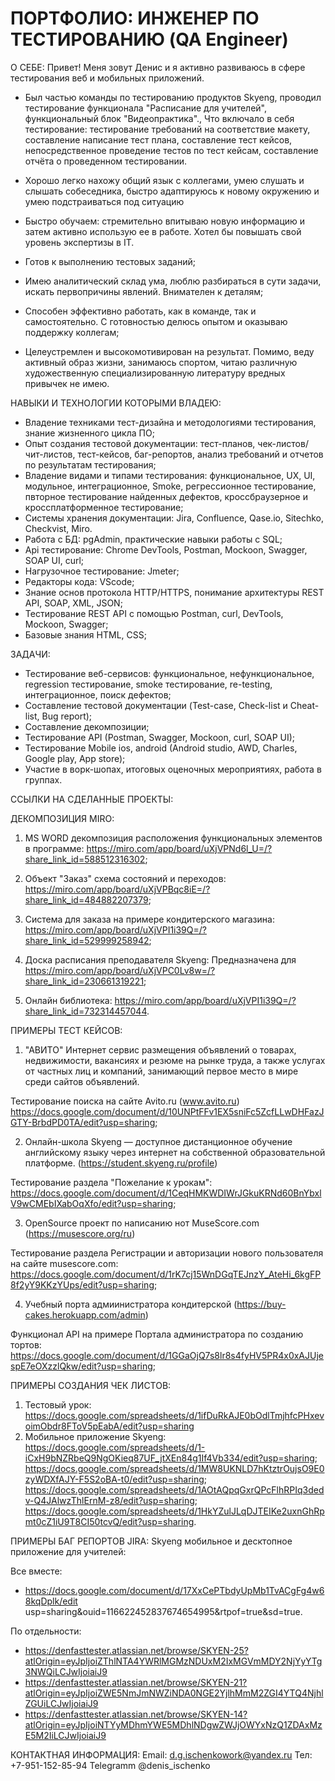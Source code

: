 # ПОРТФОЛИО: ИНЖЕНЕР ПО ТЕСТИРОВАНИЮ (QA Engineer)

О СЕБЕ: 
Привет! Меня зовут Денис и я активно развиваюсь в сфере тестирования веб и мобильных приложений.

- Был частью команды по тестированию продуктов Skyeng, проводил тестирование функционала "Расписание для учителей", функциональный блок "Видеопрактика"., Что включало в себя тестирование: тестирование требований на соответствие макету, составление написание тест плана, составление тест кейсов, непосредственное проведение тестов по тест кейсам, составление отчёта о проведенном тестировании.
          
- Хорошо легко нахожу общий язык с коллегами, умею слушать и слышать собеседника, быстро адаптируюсь к новому окружению и умею подстраиваться под ситуацию
- Быстро обучаем: стремительно впитываю новую информацию и затем активно использую ее в работе. Хотел бы повышать свой уровень экспертизы в IT.
- Готов к выполнению тестовых заданий;
- Имею аналитический склад ума, люблю разбираться в сути задачи, искать первопричины явлений. Внимателен к деталям;
- Способен эффективно работать, как в команде, так и самостоятельно. С готовностью делюсь опытом и оказываю поддержку коллегам;
- Целеустремлен и высокомотивирован на результат.
Помимо, веду активный образ жизни, занимаюсь спортом, читаю различную художественную специализированную литературу вредных привычек не имею.

НАВЫКИ И ТЕХНОЛОГИИ КОТОРЫМИ ВЛАДЕЮ:
- Владение техниками тест-дизайна и методологиями тестирования, знание жизненного цикла ПО;
- Опыт создания тестовой документации: тест-планов, чек-листов/чит-листов, тест-кейсов, баг-репортов, анализ требований и отчетов по результатам тестирования;
- Владение видами и типами тестирования: функциональное, UX, UI, модульное, интеграционное, Smoke, регрессионное тестирование, пвторное тестирование найденных дефектов, кроссбраузерное и кроссплатформенное тестирование;
- Системы хранения документации: Jira, Confluence, Qase.io, Sitechko, Checkvist, Miro.
- Работа с БД: pgAdmin, практические навыки работы с SQL;
- Api тестирование: Chrome DevTools, Postman, Mockoon, Swagger, SOAP UI, curl;
- Нагрузочное тестирование: Jmeter;
- Редакторы кода: VScode;
- Знание основ протокола HTTP/HTTPS, понимание архитектуры REST API, SOAP, XML, JSON;
- Тестирование REST API с помощью Postman, curl, DevTools, Mockoon, Swagger;
- Базовые знания HTML, CSS;

ЗАДАЧИ:
- Тестирование веб-сервисов: функциональное, нефункциональное, regression
тестирование, smoke тестирование, re-testing, интеграционное, поиск дефектов;
- Составление тестовой документации (Test-case, Check-list и Cheat-list, Bug report);
- Составление декомпозиции;
- Тестирование API (Postman, Swagger, Mockoon, curl, SOAP UI);
- Тестирование Mobile ios, android (Android studio, AWD, Charles, Google play, App store);
- Участие в ворк-шопах, итоговых оценочных мероприятиях, работа в группах.

 ССЫЛКИ НА СДЕЛАННЫЕ ПРОЕКТЫ:
 
 ДЕКОМПОЗИЦИЯ MIRO: 
 1) MS WORD декомпозиция расположения функциональных элементов в программе:
    https://miro.com/app/board/uXjVPNd6l_U=/?share_link_id=588512316302;
    
 2) Объект "Заказ" схема состояний и переходов:
    https://miro.com/app/board/uXjVPBqc8iE=/?share_link_id=484882207379;
    
 3) Система для заказа на примере кондитерского магазина: 
    https://miro.com/app/board/uXjVPI1i39Q=/?share_link_id=529999258942;
    
 4) Доска расписания преподавателя Skyeng: Предназначена для 
    https://miro.com/app/board/uXjVPC0Lv8w=/?share_link_id=230661319221;
    
 5) Онлайн библиотека:
    https://miro.com/app/board/uXjVPI1i39Q=/?share_link_id=732314457044.
 
 ПРИМЕРЫ ТЕСТ КЕЙСОВ:
 1) "АВИТО" Интернет сервис размещения объявлений о товарах, недвижимости, вакансиях и резюме на рынке труда, а также услугах от частных лиц и компаний, занимающий первое место в мире среди сайтов объявлений. 

 Тестирование поиска на сайте Avito.ru (www.avito.ru) 
 https://docs.google.com/document/d/10UNPtFFv1EX5sniFc5ZcfLLwDHFazJGTY-BrbdPD0TA/edit?usp=sharing;
   
 2) Онлайн-школа Skyeng — доступное дистанционное обучение английскому языку через интернет на собственной образовательной платформе. (https://student.skyeng.ru/profile)

 Тестирование раздела "Пожелание к урокам":  https://docs.google.com/document/d/1CeqHMKWDIWrJGkuKRNd60BnYbxlV9wCMEbIXabOqXfo/edit?usp=sharing;
  
 3) OpenSource проект по написанию нот MuseScore.com (https://musescore.org/ru)
 
Тестирование раздела Регистрации и авторизации нового пользователя на сайте musescore.com: https://docs.google.com/document/d/1rK7cj15WnDGqTEJnzY_AteHi_6kgFP8f2yY9KKzYUps/edit?usp=sharing;
    
 4) Учебный порта адмиинистратора кондитерской (https://buy-cakes.herokuapp.com/admin)

Функционал API на примере Портала администратора по созданию тортов: https://docs.google.com/document/d/1GGaOjQ7s8lr8s4fyHV5PR4x0xAJUjespE7eOXzzlQkw/edit?usp=sharing;
 
  ПРИМЕРЫ СОЗДАНИЯ ЧЕК ЛИСТОВ:
  1) Тестовый урок: https://docs.google.com/spreadsheets/d/1ifDuRkAJE0bOdlTmjhfcPHxevoimObdr8FToV5pEabA/edit?usp=sharing
  2) Мобильное приложение Skyeng: https://docs.google.com/spreadsheets/d/1-iCxH9bNZRbeQ9NgOKieq87UF_jtXEn84g1If4Vb334/edit?usp=sharing;
                                  https://docs.google.com/spreadsheets/d/1MW8UKNLD7hKtztrOujsO9E0zyWDXfAJY-F5S2oBA-t0/edit?usp=sharing;
                                  https://docs.google.com/spreadsheets/d/1AOtAQpqGxrQPcFlhRPIq3dedv-Q4JAlwzThlErnM-z8/edit?usp=sharing;
                                  https://docs.google.com/spreadsheets/d/1HkYZulJLqDJTEIKe2uxnGhRpmt0cZ1iU9T8CI50tcvQ/edit?usp=sharing.

  ПРИМЕРЫ БАГ РЕПОРТОВ JIRA:
  Skyeng мобильное и десктопное приложение для учителей: 
  
  Все вместе:
  - https://docs.google.com/document/d/17XxCePTbdyUpMb1TvACgFg4w68kqDplk/edit usp=sharing&ouid=116622452837674654995&rtpof=true&sd=true.
  
  По отдельности: 
  - https://denfasttester.atlassian.net/browse/SKYEN-25?atlOrigin=eyJpIjoiZThlNTA4YWRlMGMzNDUxM2IxMGVmMDY2NjYyYTg3NWQiLCJwIjoiaiJ9
  - https://denfasttester.atlassian.net/browse/SKYEN-21?atlOrigin=eyJpIjoiZWE5NmJmNWZiNDA0NGE2YjlhMmM2ZGI4YTQ4NjhlZGUiLCJwIjoiaiJ9
  - https://denfasttester.atlassian.net/browse/SKYEN-14?atlOrigin=eyJpIjoiNTYyMDhmYWE5MDhlNDgwZWJjOWYxNzQ1ZDAxMzE5M2IiLCJwIjoiaiJ9
     
  
 КОНТАКТНАЯ ИНФОРМАЦИЯ:
 Email: d.g.ischenkowork@yandex.ru
 Тел: +7-951-152-85-94
 Telegramm @denis_ischenko
 
   
